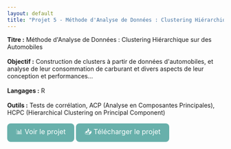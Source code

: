 ```yaml
---
layout: default
title: "Projet 5 - Méthode d'Analyse de Données : Clustering Hiérarchique sur des Automobiles"
---
```


<!DOCTYPE html>
<html lang="fr">
<head>
    <meta charset="UTF-8">
    <meta name="viewport" content="width=device-width, initial-scale=1.0">
    <title>Projet 5 - Méthode d'Analyse de Données : Clustering Hiérarchique sur des Automobiles</title>
    <style>
        a.projet-link {
            display: inline-block;
            padding: 8px 20px;
            background-color: #68B0AB;
            color: white;
            text-decoration: none;
            border-radius: 8px;
            width: auto; 
            white-space: nowrap; 
            font-size: 16px; 
            text-align: center; 
        }
        .section-title {
            font-weight: bold;
        }
    </style>
</head>
<body>
    <div><strong>Titre :</strong> Méthode d'Analyse de Données : Clustering Hiérarchique sur des Automobiles</div> <br>
    <div><strong>Objectif :</strong> Construction de clusters à partir de données d'automobiles, et analyse de leur consommation de carburant et divers aspects de leur conception et performances...</div><br>
    <div><strong>Langages :</strong> R</div><br>
    <div><strong>Outils :</strong> Tests de corrélation, ACP (Analyse en Composantes Principales), HCPC (Hierarchical Clustering on Principal Component)</div>
    <br>
    <a href="https://Perrinewtr.github.io/Portfolio/automobile.pdf" target="_blank" class="projet-link">📊 Voir le projet</a>
    <a href="https://raw.githubusercontent.com/Perrinewtr/Portfolio/main/automobile.pdf" class="projet-link">📥 Télécharger le projet</a>
</body>
</html>

